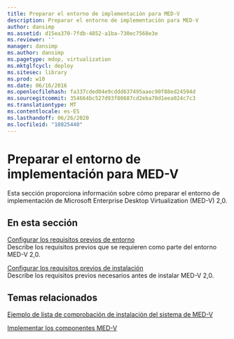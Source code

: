 ```yaml
---
title: Preparar el entorno de implementación para MED-V
description: Preparar el entorno de implementación para MED-V
author: dansimp
ms.assetid: d15ea370-7fdb-4852-a1ba-730ec7568e3e
ms.reviewer: ''
manager: dansimp
ms.author: dansimp
ms.pagetype: mdop, virtualization
ms.mktglfcycl: deploy
ms.sitesec: library
ms.prod: w10
ms.date: 06/16/2016
ms.openlocfilehash: fa337cded04e9cddd637495aaec90f88ed24594d
ms.sourcegitcommit: 354664bc527d93f80687cd2eba70d1eea024c7c3
ms.translationtype: MT
ms.contentlocale: es-ES
ms.lasthandoff: 06/26/2020
ms.locfileid: "10825440"
---
```

# Preparar el entorno de implementación para MED-V


Esta sección proporciona información sobre cómo preparar el entorno de implementación de Microsoft Enterprise Desktop Virtualization (MED-V) 2,0.

## En esta sección


<a href="" id="configure-environment-prerequisites"></a>[Configurar los requisitos previos de entorno](configure-environment-prerequisites.md)  
Describe los requisitos previos que se requieren como parte del entorno MED-V 2,0.

<a href="" id="configure-installation-prerequisites"></a>[Configurar los requisitos previos de instalación](configure-installation-prerequisites.md)  
Describe los requisitos previos necesarios antes de instalar MED-V 2,0.

## Temas relacionados


[Ejemplo de lista de comprobación de instalación del sistema de MED-V](example-med-v-system-installation-checklist.md)

[Implementar los componentes MED-V](deploy-the-med-v-components.md)

 

 





